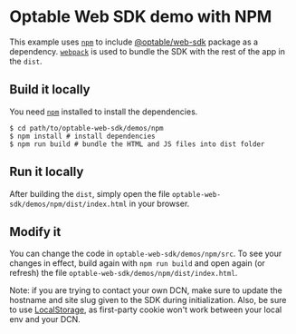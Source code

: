 # Optable Web SDK demo with NPM

This example uses [`npm`](https://www.npmjs.com/) to include [@optable/web-sdk](https://www.npmjs.com/package/@optable/web-sdk) package as a dependency. [`webpack`](https://webpack.js.org/) is used to bundle the SDK with the rest of the app in the `dist`.

## Build it locally

You need [`npm`](https://www.npmjs.com/) installed to install the dependencies.

```
$ cd path/to/optable-web-sdk/demos/npm
$ npm install # install dependencies
$ npm run build # bundle the HTML and JS files into dist folder
```

## Run it locally

After building the `dist`, simply open the file `optable-web-sdk/demos/npm/dist/index.html` in your browser.

## Modify it

You can change the code in `optable-web-sdk/demos/npm/src`. To see your changes in effect, build again with `npm run build` and open again (or refresh) the file `optable-web-sdk/demos/npm/dist/index.html`.

Note: if you are trying to contact your own DCN, make sure to update the hostname and site slug given to the SDK during initialization. Also, be sure to use [LocalStorage](https://github.com/Optable/optable-web-sdk#localstorage), as first-party cookie won't work between your local env and your DCN.
